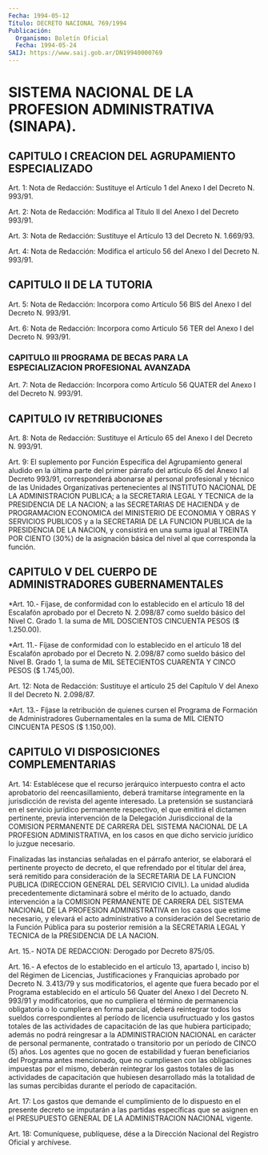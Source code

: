 ```yaml
---
Fecha: 1994-05-12
Título: DECRETO NACIONAL 769/1994
Publicación:
  Organismo: Boletín Oficial
  Fecha: 1994-05-24
SAIJ: https://www.saij.gob.ar/DN19940000769
---
```

# SISTEMA NACIONAL DE LA PROFESION ADMINISTRATIVA (SINAPA).

## CAPITULO I CREACION DEL AGRUPAMIENTO ESPECIALIZADO

<a id="1"></a>
Art. 1: Nota de Redacción: Sustituye el Artículo 1 del Anexo I del Decreto N. 993/91.

<a id="2"></a>
Art. 2: Nota de Redacción: Modifica al Título II del Anexo I del Decreto 993/91.

<a id="3"></a>
Art. 3: Nota de Redacción: Sustituye el Artículo 13 del Decreto N. 1.669/93.

<a id="4"></a>
Art. 4: Nota de Redacción: Modifica el artículo 56 del Anexo I del Decreto N. 993/91.

## CAPITULO II DE LA TUTORIA

<a id="5"></a>
Art. 5: Nota de Redacción: Incorpora como Artículo 56 BIS del Anexo I del Decreto N. 993/91.

<a id="6"></a>
Art. 6: Nota de Redacción: Incorpora como Artículo 56 TER del Anexo I del Decreto N. 993/91.

### CAPITULO III PROGRAMA DE BECAS PARA LA ESPECIALIZACION PROFESIONAL AVANZADA

<a id="7"></a>
Art. 7: Nota de Redacción: Incorpora como Artículo 56 QUATER del Anexo I del Decreto N. 993/91.

## CAPITULO IV RETRIBUCIONES

<a id="8"></a>
Art. 8: Nota de Redacción: Sustituye el Artículo 65 del Anexo I del Decreto N. 993/91.

<a id="9"></a>
Art. 9: El suplemento por Función Específica del Agrupamiento general aludido en la última parte del primer párrafo del artículo 65 del Anexo I al Decreto 993/91, corresponderá abonarse al personal profesional y técnico de las Unidades Organizativas pertenecientes al INSTITUTO NACIONAL DE LA ADMINISTRACION PUBLICA; a la SECRETARIA LEGAL Y TECNICA de la PRESIDENCIA DE LA NACION; a las SECRETARIAS DE HACIENDA y de PROGRAMACION ECONOMICA del MINISTERIO DE ECONOMIA Y OBRAS Y SERVICIOS PUBLICOS y a la SECRETARIA DE LA FUNCION PUBLICA de la PRESIDENCIA DE LA NACION, y consistirá en una suma igual al TREINTA POR CIENTO (30%) de la asignación básica del nivel al que corresponda la función.

## CAPITULO V DEL CUERPO DE ADMINISTRADORES GUBERNAMENTALES

<a id="10"></a>
*Art. 10.- Fíjase, de conformidad con lo establecido en el artículo 18 del Escalafón aprobado por el Decreto N. 2.098/87 como sueldo básico del Nivel C. Grado 1. la suma de MIL DOSCIENTOS CINCUENTA PESOS ($ 1.250.00).

<a id="11"></a>
*Art. 11.- Fíjase de conformidad con lo establecido en el artículo 18 del Escalafón aprobado por el Decreto N. 2.098/87 como sueldo básico del Nivel B. Grado 1, la suma de MIL SETECIENTOS CUARENTA Y CINCO PESOS ($ 1.745,00).

<a id="12"></a>
Art. 12: Nota de Redacción: Sustituye el artículo 25 del Capítulo V del Anexo II del Decreto N. 2.098/87.

<a id="13"></a>
*Art. 13.- Fíjase la retribución de quienes cursen el Programa de Formación de Administradores Gubernamentales en la suma de MIL CIENTO CINCUENTA PESOS ($ 1.150,00).

## CAPITULO VI DISPOSICIONES COMPLEMENTARIAS

<a id="14"></a>
Art. 14: Establécese que el recurso jerárquico interpuesto contra el acto aprobatorio del reencasillamiento, deberá tramitarse íntegramente en la jurisdicción de revista del agente interesado. La pretensión se sustanciará en el servicio jurídico permanente respectivo, el que emitirá el dictamen pertinente, previa intervención de la Delegación Jurisdiccional de la COMISION PERMANENTE DE CARRERA DEL SISTEMA NACIONAL DE LA PROFESION ADMINISTRATIVA, en los casos en que dicho servicio jurídico lo juzgue necesario.

Finalizadas las instancias señaladas en el párrafo anterior, se elaborará el pertinente proyecto de decreto, el que refrendado por el titular del área, será remitido para consideración de la SECRETARIA DE LA FUNCION PUBLICA (DIRECCION GENERAL DEL SERVICIO CIVIL). La unidad aludida precedentemente dictaminará sobre el mérito de lo actuado, dando intervención a la COMISION PERMANENTE DE CARRERA DEL SISTEMA NACIONAL DE LA PROFESION ADMINISTRATIVA en los casos que estime necesario, y elevará el acto administrativo a consideración del Secretario de la Función Pública para su posterior remisión a la SECRETARIA LEGAL Y TECNICA de la PRESIDENCIA DE LA NACION.

<a id="15"></a>
Art. 15.- NOTA DE REDACCION: Derogado por Decreto 875/05.

<a id="16"></a>
Art. 16.- A efectos de lo establecido en el artículo 13, apartado I, inciso b) del Régimen de Licencias, Justificaciones y Franquicias aprobado por Decreto N. 3.413/79 y sus modificatorios, el agente que fuera becado por el Programa establecido en el artículo 56 Quater del Anexo I del Decreto N. 993/91 y modificatorios, que no cumpliera el término de permanencia obligatoria o lo cumpliera en forma parcial, deberá reintegrar todos los sueldos correspondientes al período de licencia usufructuado y los gastos totales de las actividades de capacitación de las que hubiera participado; además no podrá reingresar a la ADMINISTRACION NACIONAL en carácter de personal permanente, contratado o transitorio por un período de CINCO (5) años. Los agentes que no gocen de estabilidad y fueran beneficiarios del Programa antes mencionado, que no cumpliesen con las obligaciones impuestas por el mismo, deberán reintegrar los gastos totales de las actividades de capacitación que hubiesen desarrollado más la totalidad de las sumas percibidas durante el período de capacitación.

<a id="17"></a>
Art. 17: Los gastos que demande el cumplimiento de lo dispuesto en el presente decreto se imputarán a las partidas específicas que se asignen en el PRESUPUESTO GENERAL DE LA ADMINISTRACION NACIONAL vigente.

<a id="18"></a>
Art. 18: Comuníquese, publíquese, dése a la Dirección Nacional del Registro Oficial y archívese.